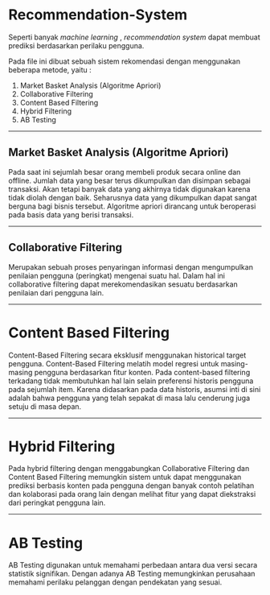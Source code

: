 # Recommendation-System
Seperti banyak *machine learning* , *recommendation system* dapat membuat prediksi berdasarkan perilaku pengguna.

Pada file ini dibuat sebuah sistem rekomendasi dengan menggunakan beberapa metode, yaitu :
1. Market Basket Analysis (Algoritme Apriori)
2. Collaborative Filtering
3. Content Based Filtering
4. Hybrid Filtering
5. AB Testing
---------------------------------------------------------------------------------------------------------------------------------------
## Market Basket Analysis (Algoritme Apriori)
Pada saat ini sejumlah besar orang membeli produk secara online dan offline. Jumlah data yang besar terus dikumpulkan dan disimpan sebagai transaksi. Akan tetapi banyak data yang akhirnya tidak digunakan karena tidak diolah dengan baik. Seharusnya data yang dikumpulkan dapat sangat berguna bagi bisnis tersebut. Algoritme apriori dirancang untuk beroperasi pada basis data yang berisi transaksi.

---------------------------------------------------------------------------------------------------------------------------------------
## Collaborative Filtering
Merupakan sebuah proses penyaringan informasi dengan mengumpulkan penilaian pengguna (peringkat) mengenai suatu hal. Dalam hal ini collaborative filtering dapat merekomendasikan sesuatu berdasarkan penilaian dari pengguna lain.

---------------------------------------------------------------------------------------------------------------------------------------
# Content Based Filtering
Content-Based Filtering secara eksklusif menggunakan historical target pengguna. Content-Based Filtering melatih model regresi untuk masing-masing pengguna berdasarkan fitur konten. Pada content-based filtering terkadang tidak membutuhkan hal lain selain preferensi historis pengguna pada sejumlah item. Karena didasarkan pada data historis, asumsi inti di sini adalah bahwa pengguna yang telah sepakat di masa lalu cenderung juga setuju di masa depan.

---------------------------------------------------------------------------------------------------------------------------------------
# Hybrid Filtering
Pada hybrid filtering dengan menggabungkan Collaborative Filtering dan Content Based Filtering memungkin sistem untuk dapat menggunakan prediksi berbasis konten pada pengguna dengan banyak contoh pelatihan dan kolaborasi pada orang lain dengan melihat fitur yang dapat diekstraksi dari peringkat pengguna lain.

---------------------------------------------------------------------------------------------------------------------------------------
# AB Testing
AB Testing digunakan untuk memahami perbedaan antara dua versi secara statistik signifikan. Dengan adanya AB Testing memungkinkan perusahaan memahami perilaku pelanggan dengan pendekatan yang sesuai.




